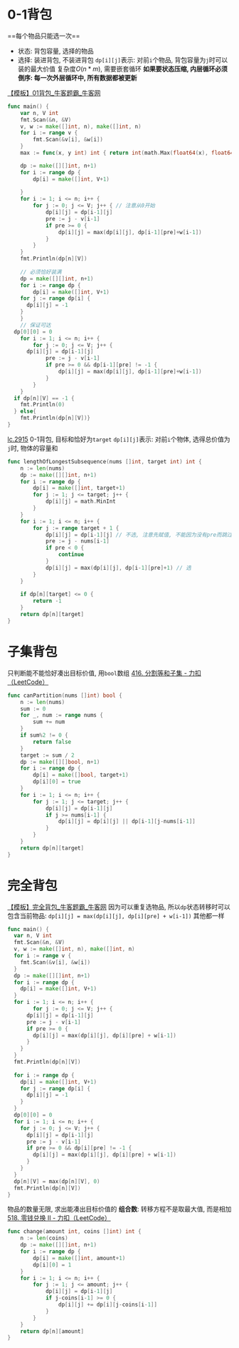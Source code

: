 # 0-1背包
==每个物品只能选一次==
- 状态: 背包容量, 选择的物品
- 选择: 装进背包, 不装进背包
`dp[i][j]`表示: 对前`i`个物品, 背包容量为`j`时可以装的最大价值 
复杂度$O(n * m)$, 需要嵌套循环
**如果要状态压缩, 内层循环必须倒序: 每一次外层循环中, 所有数据都被更新**

[【模板】01背包_牛客题霸_牛客网](https://www.nowcoder.com/practice/fd55637d3f24484e96dad9e992d3f62e?tpId=308&tqId=2032484&sourceUrl=%2Fexam%2Foj%3Fpage%3D1%26tab%3D%25E7%25AE%2597%25E6%25B3%2595%25E7%25AF%2587%26topicId%3D308)
```go
func main() {
	var n, V int
	fmt.Scan(&n, &V)
	v, w := make([]int, n), make([]int, n)
	for i := range v {
		fmt.Scan(&v[i], &w[i])
	}
	max := func(x, y int) int { return int(math.Max(float64(x), float64(y))) }

	dp := make([][]int, n+1)
	for i := range dp {
		dp[i] = make([]int, V+1)
    
	}
	for i := 1; i <= n; i++ {
		for j := 0; j <= V; j++ { // 注意从0开始
			dp[i][j] = dp[i-1][j]
			pre := j - v[i-1]
			if pre >= 0 {
				dp[i][j] = max(dp[i][j], dp[i-1][pre]+w[i-1])
			}
		}
	}
	fmt.Println(dp[n][V])
	
	// 必须恰好装满
	dp = make([][]int, n+1)
	for i := range dp {
		dp[i] = make([]int, V+1)
    for j := range dp[i] {
      dp[i][j] = -1
    }
	}
	// 保证可达
  dp[0][0] = 0
	for i := 1; i <= n; i++ {
		for j := 0; j <= V; j++ {
      dp[i][j] = dp[i-1][j]
			pre := j - v[i-1]
			if pre >= 0 && dp[i-1][pre] != -1 {
				dp[i][j] = max(dp[i][j], dp[i-1][pre]+w[i-1])
			}
		}
	}
  if dp[n][V] == -1 {
    fmt.Println(0)
  } else{
	fmt.Println(dp[n][V])}
}
```

[lc.2915](https://leetcode.cn/problems/length-of-the-longest-subsequence-that-sums-to-target/)
0-1背包, 目标和恰好为`target`
`dp[i][j]`表示: 对前`i`个物体, 选得总价值为`j`时, 物体的容量和
```go
func lengthOfLongestSubsequence(nums []int, target int) int {
	n := len(nums)
	dp := make([][]int, n+1)
	for i := range dp {
		dp[i] = make([]int, target+1)
		for j := 1; j <= target; j++ {
			dp[i][j] = math.MinInt
		}
	}
	for i := 1; i <= n; i++ {
		for j := range target + 1 {
			dp[i][j] = dp[i-1][j] // 不选, 注意先赋值, 不能因为没有pre而跳过
			pre := j - nums[i-1]
			if pre < 0 {
				continue
			}
			dp[i][j] = max(dp[i][j], dp[i-1][pre]+1) // 选
		}
	}
	
	if dp[n][target] <= 0 {
		return -1
	}
	return dp[n][target]
}
```
# 子集背包
只判断能不能恰好凑出目标价值, 用`bool`数组
[416. 分割等和子集 - 力扣（LeetCode）](https://leetcode.cn/problems/partition-equal-subset-sum/description/)
```go
func canPartition(nums []int) bool {
	n := len(nums)
	sum := 0
	for _, num := range nums {
		sum += num
	}
	if sum%2 != 0 {
		return false
	}
	target := sum / 2
	dp := make([][]bool, n+1)
	for i := range dp {
		dp[i] = make([]bool, target+1)
		dp[i][0] = true
	}
	for i := 1; i <= n; i++ {
		for j := 1; j <= target; j++ {
			dp[i][j] = dp[i-1][j]
			if j >= nums[i-1] {
				dp[i][j] = dp[i][j] || dp[i-1][j-nums[i-1]]
			}
		}
	}
	return dp[n][target]
}

```
# 完全背包
[【模板】完全背包_牛客题霸_牛客网](https://www.nowcoder.com/practice/237ae40ea1e84d8980c1d5666d1c53bc?tpId=308&tqId=2032575&sourceUrl=%2Fexam%2Foj%3FquestionJobId%3D10%26subTabName%3Donline_coding_page)
因为可以重复选物品, 所以`dp`状态转移时可以包含当前物品:
`dp[i][j] = max(dp[i][j], dp[i][pre] + w[i-1])`
其他都一样
```go
func main() {
  var n, V int
  fmt.Scan(&n, &V)
  v, w := make([]int, n), make([]int, n)
  for i := range v {
    fmt.Scan(&v[i], &w[i])
  }
  dp := make([][]int, n+1)
  for i := range dp {
    dp[i] = make([]int, V+1)
  }
  for i := 1; i <= n; i++ {
		for j := 0; j <= V; j++ { 
      dp[i][j] = dp[i-1][j]
      pre := j - v[i-1]
      if pre >= 0 {
        dp[i][j] = max(dp[i][j], dp[i][pre] + w[i-1])
      }
    }
  }
  fmt.Println(dp[n][V])
  
  for i := range dp {
    dp[i] = make([]int, V+1)
    for j := range dp[i] {
      dp[i][j] = -1
    }
  }
  dp[0][0] = 0
  for i := 1; i <= n; i++ {
    for j := 0; j <= V; j++ {
      dp[i][j] = dp[i-1][j]
      pre := j - v[i-1]
      if pre >= 0 && dp[i][pre] != -1 {
        dp[i][j] = max(dp[i][j], dp[i][pre] + w[i-1])
      }
    }
  }
  dp[n][V] = max(dp[n][V], 0)
  fmt.Println(dp[n][V])
}
```
物品的数量无限, 求出能凑出目标价值的 **组合数**:
转移方程不是取最大值, 而是相加
[518. 零钱兑换 II - 力扣（LeetCode）](https://leetcode.cn/problems/coin-change-ii/description/)
```go
func change(amount int, coins []int) int {
	n := len(coins)
	dp := make([][]int, n+1)
	for i := range dp {
		dp[i] = make([]int, amount+1)
		dp[i][0] = 1
	}
	for i := 1; i <= n; i++ {
		for j := 1; j <= amount; j++ {
			dp[i][j] = dp[i-1][j]
			if j-coins[i-1] >= 0 {
				dp[i][j] += dp[i][j-coins[i-1]]
			}
		}
	}
	return dp[n][amount]
}


```